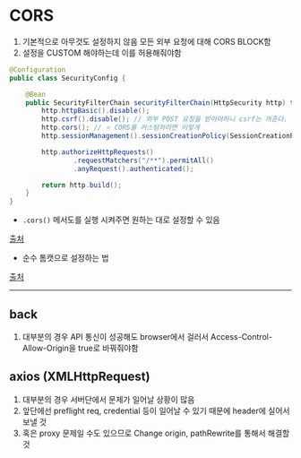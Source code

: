 # CORS

1. 기본적으로 아무것도 설정하지 않음 모든 외부 요청에 대해 CORS BLOCK함
2. 설정을 CUSTOM 해야하는데 이를 허용해줘야함

```java
@Configuration
public class SecurityConfig {

    @Bean
    public SecurityFilterChain securityFilterChain(HttpSecurity http) throws Exception {
        http.httpBasic().disable();
        http.csrf().disable(); // 외부 POST 요청을 받아야하니 csrf는 꺼준다.
        http.cors(); // ⭐ CORS를 커스텀하려면 이렇게
        http.sessionManagement().sessionCreationPolicy(SessionCreationPolicy.STATELESS);

        http.authorizeHttpRequests()
                .requestMatchers("/**").permitAll()
                .anyRequest().authenticated();

        return http.build();
    }
}
```

- `.cors()` 메서도를 실행 시켜주면 원하는 대로 설정할 수 있음

[출처](https://velog.io/@juhyeon1114/Spring-security%EC%97%90%EC%84%9C-CORS%EC%84%A4%EC%A0%95%ED%95%98%EA%B8%B0)

- 순수 톰캣으로 설정하는 법

[출처](https://bug41.tistory.com/entry/Tomcat-React-%EC%83%88%EB%A1%9C%EA%B3%A0%EC%B9%A8%EC%8B%9C-404-Error)

---

## back

1. 대부분의 경우 API 통신이 성공해도 browser에서 걸러서 Access-Control-Allow-Origin을 true로 바꿔줘야함

## axios (XMLHttpRequest)

1. 대부분의 경우 서버단에서 문제가 일어날 상황이 많음
2. 앞단에선 preflight req, credential 등이 일어날 수 있기 때문에 header에 실어서 보낼 것
3. 혹은 proxy 문제일 수도 있으므로 Change origin, pathRewrite를 통해서 해결할 것
